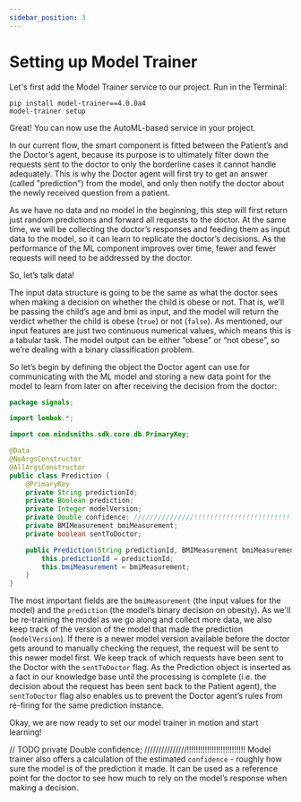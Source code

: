 ```yaml
---
sidebar_position: 3
---
```


# Setting up Model Trainer

Let's first add the Model Trainer service to our project. Run in the Terminal:
```shell
pip install model-trainer==4.0.0a4
model-trainer setup
```

Great! You can now use the AutoML-based service in your project.

In our current flow, the smart component is fitted between the Patient’s and the Doctor’s agent, because its purpose is to ultimately filter down the requests sent to the doctor to only the borderline cases it cannot handle adequately.
This is why the Doctor agent will first try to get an answer (called "prediction") from the model, and only then notify the doctor about the newly received question from a patient.

As we have no data and no model in the beginning, this step will first return just random predictions and forward all requests to the doctor. At the same time, we will be collecting the doctor’s responses and feeding them as input data to the model, so it can learn to replicate the doctor’s decisions. As the performance of the ML component improves over time, fewer and fewer requests will need to be addressed by the doctor.

So, let’s talk data!

The input data structure is going to be the same as what the doctor sees when making a decision on whether the child is obese or not. That is, we’ll be passing the child’s age and bmi as input, and the model will return the verdict whether the child is obese (`true`) or not (`false`).
As mentioned, our input features are just two continuous numerical values, which means this is a tabular task. The model output can be either “obese” or “not obese”, so we’re dealing with a binary classification problem.

So let’s begin by defining the object the Doctor agent can use for communicating with the ML model and storing a new data point for the model to learn from later on after receiving the decision from the doctor:
```java title="java/signals/Prediction.java"
package signals;

import lombok.*;

import com.mindsmiths.sdk.core.db.PrimaryKey;

@Data
@NoArgsConstructor
@AllArgsConstructor
public class Prediction {
    @PrimaryKey
    private String predictionId;
    private Boolean prediction;
    private Integer modelVersion;
    private Double confidence; ///////////////!!!!!!!!!!!!!!!!!!!!!!!!!! Model trainer also offers a calculation of the estimated `confidence` - roughly how sure the model is of the prediction it made. It can be used as a reference point for the doctor to see how much to rely on the model’s response when making a decision. 
    private BMIMeasurement bmiMeasurement;
    private boolean sentToDoctor;

    public Prediction(String predictionId, BMIMeasurement bmiMeasurement) {
        this.predictionId = predictionId;
        this.bmiMeasurement = bmiMeasurement;
    }
}
```
The most important fields are the `bmiMeasurement` (the input values for the model) and the `prediction` (the model’s binary decision on obesity).
As we'll be re-training the model as we go along and collect more data, we also keep track of the version of the model that made the prediction (`modelVersion`).
If there is a newer model version available before the doctor gets around to manually checking the request, the request will be sent to this newer model first.
We keep track of which requests have been sent to the Doctor with the `sentToDoctor` flag. As the Prediction object is inserted as a fact in our knowledge base until the processing is complete (i.e. the decision about the request has been sent back to the Patient agent), the `sentToDoctor` flag also enables us to prevent the Doctor agent’s rules from re-firing for the same prediction instance.


Okay, we are now ready to set our model trainer in motion and start learning!


// TODO  private Double confidence; ///////////////!!!!!!!!!!!!!!!!!!!!!!!!!! Model trainer also offers a calculation of the estimated `confidence` - roughly how sure the model is of the prediction it made. It can be used as a reference point for the doctor to see how much to rely on the model’s response when making a decision.
